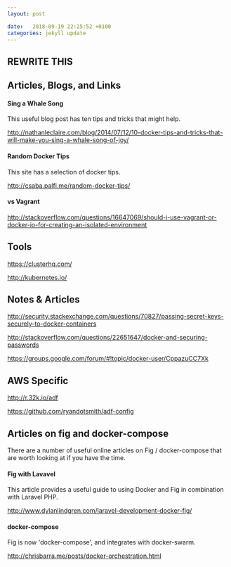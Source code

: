 ```yaml
---
layout: post

date:   2018-09-19 22:25:52 +0100
categories: jekyll update
---
```

REWRITE THIS
------------

Articles, Blogs, and Links
--------------------------

#### Sing a Whale Song

This useful blog post has ten tips and tricks that might help.

<http://nathanleclaire.com/blog/2014/07/12/10-docker-tips-and-tricks-that-will-make-you-sing-a-whale-song-of-joy/>

#### Random Docker Tips

This site has a selection of docker tips.

<http://csaba.palfi.me/random-docker-tips/>

#### vs Vagrant

<http://stackoverflow.com/questions/16647069/should-i-use-vagrant-or-docker-io-for-creating-an-isolated-environment>

Tools
-----

<https://clusterhq.com/>

<http://kubernetes.io/>

Notes & Articles 
-----------------

<http://security.stackexchange.com/questions/70827/passing-secret-keys-securely-to-docker-containers>

<http://stackoverflow.com/questions/22651647/docker-and-securing-passwords>

<https://groups.google.com/forum/#!topic/docker-user/CppazuCC7Xk>

AWS Specific 
-------------

<http://r.32k.io/adf>

<https://github.com/ryandotsmith/adf-config>

Articles on fig and docker-compose
----------------------------------

There are a number of useful online articles on Fig / docker-compose
that are worth looking at if you have the time.

#### Fig with Lavavel

This article provides a useful guide to using Docker and Fig in
combination with Laravel PHP.

<http://www.dylanlindgren.com/laravel-development-docker-fig/>

#### docker-compose

Fig is now 'docker-compose', and integrates with docker-swarm.

<http://chrisbarra.me/posts/docker-orchestration.html>
